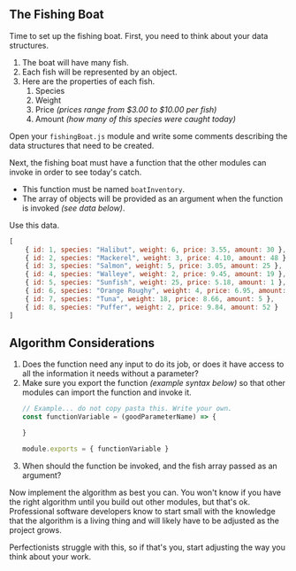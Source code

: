 ## The Fishing Boat

Time to set up the fishing boat. First, you need to think about your data structures.

1. The boat will have many fish.
1. Each fish will be represented by an object.
1. Here are the properties of each fish.
    1. Species
    1. Weight
    1. Price _(prices range from $3.00 to $10.00 per fish)_
    1. Amount _(how many of this species were caught today)_

Open your `fishingBoat.js` module and write some comments describing the data structures that need to be created.

Next, the fishing boat must have a function that the other modules can invoke in order to see today's catch.

* This function must be named `boatInventory`.
* The array of objects will be provided as an argument when the function is invoked _(see data below)_.

Use this data.

```js
[
    { id: 1, species: "Halibut", weight: 6, price: 3.55, amount: 30 },
    { id: 2, species: "Mackerel", weight: 3, price: 4.10, amount: 48 },
    { id: 3, species: "Salmon", weight: 5, price: 3.05, amount: 25 },
    { id: 4, species: "Walleye", weight: 2, price: 9.45, amount: 19 },
    { id: 5, species: "Sunfish", weight: 25, price: 5.18, amount: 1 },
    { id: 6, species: "Orange Roughy", weight: 4, price: 6.95, amount: 37 },
    { id: 7, species: "Tuna", weight: 18, price: 8.66, amount: 5 },
    { id: 8, species: "Puffer", weight: 2, price: 9.84, amount: 52 }
]
```

## Algorithm Considerations

1. Does the function need any input to do its job, or does it have access to all the information it needs without a parameter?
1. Make sure you export the function _(example syntax below)_ so that other modules can import the function and invoke it.
    ```js
    // Example... do not copy pasta this. Write your own.
    const functionVariable = (goodParameterName) => {

    }

    module.exports = { functionVariable }
    ```
1. When should the function be invoked, and the fish array passed as an argument?

Now implement the algorithm as best you can. You won't know if you have the right algorithm until you build out other modules, but that's ok. Professional software developers know to start small with the knowledge that the algorithm is a living thing and will likely have to be adjusted as the project grows.

Perfectionists struggle with this, so if that's you, start adjusting the way you think about your work.